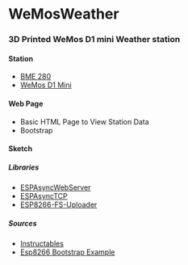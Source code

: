 # WeMosWeather
### 3D Printed WeMos D1 mini Weather station
#### Station
* [BME 280](https://de.aliexpress.com/item/32801639254.html?src=google&src=google&albch=shopping&acnt=494-037-6276&isdl=y&slnk=&plac=&mtctp=&albbt=Gploogle_7_shopping&aff_atform=google&aff_short_key=UneMJZVf&&albagn=888888&albcp=1705854617&albag=67310370915&trgt=743612850714&crea=de32801639254&netw=u&device=c&albpg=743612850714&albpd=de32801639254&gclid=EAIaIQobChMIqMSEpN7e6gIVkLt3Ch35YAZTEAQYASABEgLxBfD_BwE&gclsrc=aw.ds)
* [WeMos D1 Mini](https://docs.wemos.cc/en/latest/d1/d1_mini.html)

#### Web Page
* Basic HTML Page to View Station Data
* Bootstrap 

#### Sketch
##### Libraries
*  [ESPAsyncWebServer](https://github.com/me-no-dev/ESPAsyncWebServer)
*  [ESPAsyncTCP](https://github.com/me-no-dev/ESPAsyncTCP)
*  [ESP8266-FS-Uploader](https://randomnerdtutorials.com/install-esp8266-filesystem-uploader-arduino-ide/)

##### Sources
* [Instructables](https://www.instructables.com/id/Solar-Powered-WiFi-Weather-Station/)
* [Esp8266 Bootstrap Example](https://diyprojects.io/bootstrap-create-beautiful-web-interface-projects-esp8266/#.XxcEGJ4zaUk)